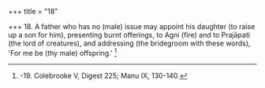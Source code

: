 +++
title = "18"

+++
18. A father who has no (male) issue may appoint his daughter (to raise up a son for him), presenting burnt offerings, to Agni (fire) and to Prajāpati (the lord of creatures), and addressing (the bridegroom with these words), 'For me be (thy male) offspring.' [^18] 


[^18]:  -19. Colebrooke V, Digest 225; Manu IX, 130-140.
